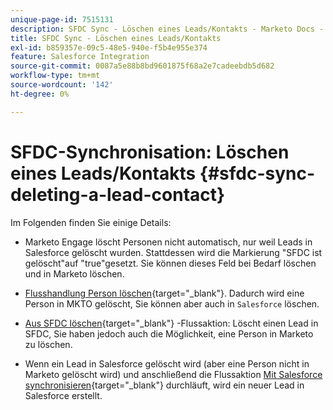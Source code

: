 ```yaml
---
unique-page-id: 7515131
description: SFDC Sync - Löschen eines Leads/Kontakts - Marketo Docs - Produktdokumentation
title: SFDC Sync - Löschen eines Leads/Kontakts
exl-id: b859357e-09c5-48e5-940e-f5b4e955e374
feature: Salesforce Integration
source-git-commit: 0087a5e88b8bd9601875f68a2e7cadeebdb5d682
workflow-type: tm+mt
source-wordcount: '142'
ht-degree: 0%

---
```


# SFDC-Synchronisation: Löschen eines Leads/Kontakts {#sfdc-sync-deleting-a-lead-contact}

Im Folgenden finden Sie einige Details:

* Marketo Engage löscht Personen nicht automatisch, nur weil Leads in Salesforce gelöscht wurden. Stattdessen wird die Markierung &quot;SFDC ist gelöscht&quot;auf &quot;true&quot;gesetzt. Sie können dieses Feld bei Bedarf löschen und in Marketo löschen.
* [Flusshandlung Person löschen](/help/marketo/product-docs/core-marketo-concepts/smart-campaigns/flow-actions/delete-person.md){target="_blank"}. Dadurch wird eine Person in MKTO gelöscht, Sie können aber auch in `Salesforce` löschen.

* [Aus SFDC löschen](/help/marketo/product-docs/core-marketo-concepts/smart-campaigns/salesforce-flow-actions/delete-person-from-sfdc.md){target="_blank"} -Flussaktion: Löscht einen Lead in SFDC, Sie haben jedoch auch die Möglichkeit, eine Person in Marketo zu löschen.
* Wenn ein Lead in Salesforce gelöscht wird (aber eine Person nicht in Marketo gelöscht wird) und anschließend die Flussaktion [Mit Salesforce synchronisieren](/help/marketo/product-docs/core-marketo-concepts/smart-campaigns/salesforce-flow-actions/sync-person-to-sfdc.md){target="_blank"} durchläuft, wird ein neuer Lead in Salesforce erstellt.
